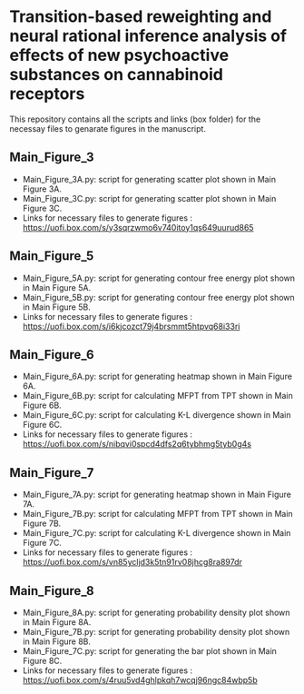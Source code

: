 # Transition-based reweighting and neural rational inference analysis of effects of new psychoactive substances on cannabinoid receptors

This repository contains all the scripts and links (box folder) for the necessay files to genarate figures in the manuscript.

## Main_Figure_3
- Main_Figure_3A.py: script for generating scatter plot shown in Main Figure 3A. 
- Main_Figure_3C.py: script for generating scatter plot shown in Main Figure 3C. 
- Links for necessary files to generate figures : https://uofi.box.com/s/y3sqrzwmo6v740itoy1qs649uurud865

## Main_Figure_5
- Main_Figure_5A.py: script for generating contour free energy plot shown in Main Figure 5A. 
- Main_Figure_5B.py: script for generating contour free energy plot shown in Main Figure 5B. 
- Links for necessary files to generate figures : https://uofi.box.com/s/i6kjcozct79j4brsmmt5htpvq68i33ri

## Main_Figure_6
- Main_Figure_6A.py: script for generating heatmap shown in Main Figure 6A. 
- Main_Figure_6B.py: script for calculating MFPT from TPT shown in Main Figure 6B.
- Main_Figure_6C.py: script for calculating K-L divergence shown in Main Figure 6C.
- Links for necessary files to generate figures : https://uofi.box.com/s/nibqvi0spcd4dfs2q6tybhmg5tyb0g4s

## Main_Figure_7
- Main_Figure_7A.py: script for generating heatmap shown in Main Figure 7A. 
- Main_Figure_7B.py: script for calculating MFPT from TPT shown in Main Figure 7B.
- Main_Figure_7C.py: script for calculating K-L divergence shown in Main Figure 7C.
- Links for necessary files to generate figures : https://uofi.box.com/s/vn85ycljd3k5tn91rv08jhcg8ra897dr

## Main_Figure_8
- Main_Figure_8A.py: script for generating probability density plot shown in Main Figure 8A. 
- Main_Figure_7B.py: script for generating probability density plot shown in Main Figure 8B.
- Main_Figure_7C.py: script for generating the bar plot shown in Main Figure 8C.
- Links for necessary files to generate figures : https://uofi.box.com/s/4ruu5vd4ghlpkqh7wcqj96ngc84wbp5b
